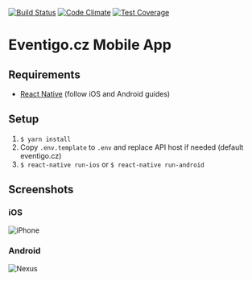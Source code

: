 [![Build Status](https://travis-ci.org/filipsuk/eventigo-app.svg?branch=master)](https://travis-ci.org/filipsuk/eventigoApp)
[![Code Climate](https://codeclimate.com/github/filipsuk/eventigo-app/badges/gpa.svg)](https://codeclimate.com/github/filipsuk/eventigo-app)
[![Test Coverage](https://codeclimate.com/github/filipsuk/eventigo-app/badges/coverage.svg)](https://codeclimate.com/github/filipsuk/eventigo-app/coverage)

# Eventigo.cz Mobile App

## Requirements
- [React Native](http://facebook.github.io/react-native/docs/getting-started.html) (follow iOS and Android guides)

## Setup
1. `$ yarn install`
2. Copy `.env.template` to `.env` and replace API host if needed (default eventigo.cz)
3. `$ react-native run-ios` or `$ react-native run-android`

## Screenshots
### iOS
![iPhone](https://cloud.githubusercontent.com/assets/6044955/24909627/f371467e-1ec4-11e7-8d83-8ae6c8b2cbd6.png)

### Android
![Nexus](https://cloud.githubusercontent.com/assets/6044955/24932273/0f85d91e-1f11-11e7-8529-d08512398a04.png)
